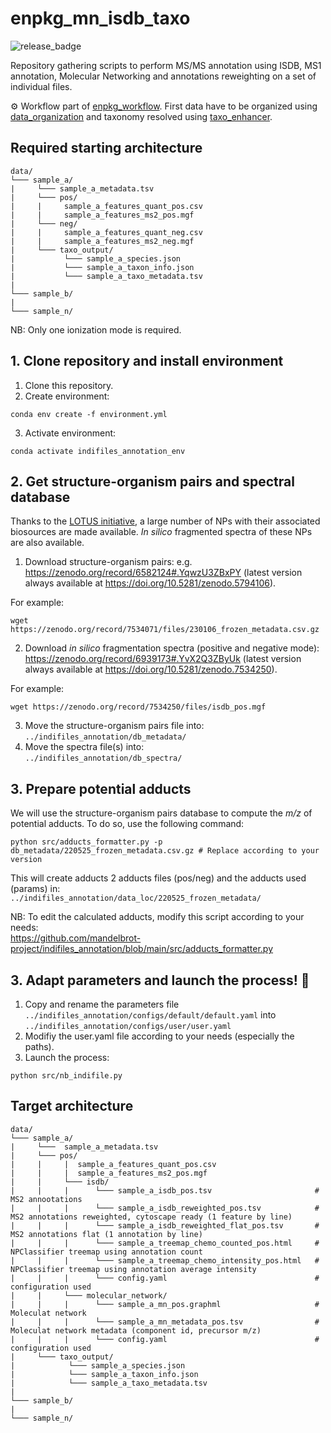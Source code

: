 # enpkg_mn_isdb_taxo

![release_badge](https://img.shields.io/github/v/release/enpkg/enpkg_mn_isdb_taxo)

Repository gathering scripts to perform MS/MS annotation using ISDB, MS1 annotation, Molecular Networking and annotations reweighting on a set of individual files.  

⚙️ Workflow part of [enpkg_workflow](https://github.com/enpkg/enpkg_workflow). First data have to be organized using [data_organization](https://github.com/enpkg/enpkg_data_organization) and taxonomy resolved using [taxo_enhancer](https://github.com/enpkg/enpkg_taxo_enhancer).  

## Required starting architecture

```
data/
└─── sample_a/
|     └─── sample_a_metadata.tsv
|     └─── pos/
|     |     sample_a_features_quant_pos.csv
|     |     sample_a_features_ms2_pos.mgf     
|     └─── neg/
|     |     sample_a_features_quant_neg.csv
|     |     sample_a_features_ms2_neg.mgf
|     └─── taxo_output/
|           └─── sample_a_species.json
|           └─── sample_a_taxon_info.json
|           └─── sample_a_taxo_metadata.tsv
|
└─── sample_b/
|
└─── sample_n/
```
NB: Only one ionization mode is required. 

## 1. Clone repository and install environment

1. Clone this repository.
2. Create environment: 
```console 
conda env create -f environment.yml
```
3. Activate environment:  
```console 
conda activate indifiles_annotation_env
```

## 2. Get structure-organism pairs and spectral database
Thanks to the [LOTUS initiative](https://lotus.nprod.net/), a large number of NPs with their associated biosources are made available. *In silico* fragmented spectra of these NPs are also available.  
1. Download structure-organism pairs: e.g. https://zenodo.org/record/6582124#.YqwzU3ZBxPY (latest version always available at https://doi.org/10.5281/zenodo.5794106).

For example:

```console
wget https://zenodo.org/record/7534071/files/230106_frozen_metadata.csv.gz
```
2. Download *in silico* fragmentation spectra (positive and negative mode): https://zenodo.org/record/6939173#.YvX2Q3ZByUk (latest version always available at https://doi.org/10.5281/zenodo.7534250).

For example:

```console
wget https://zenodo.org/record/7534250/files/isdb_pos.mgf
```

3. Move the structure-organism pairs file into:  
<code>../indifiles_annotation/db_metadata/</code>
4. Move the spectra file(s) into:  
<code>../indifiles_annotation/db_spectra/</code>

## 3. Prepare potential adducts

We will use the structure-organism pairs database to compute the *m/z* of potential adducts. To do so, use the following command:

```console
python src/adducts_formatter.py -p db_metadata/220525_frozen_metadata.csv.gz # Replace according to your version
```
This will create adducts 2 adducts files (pos/neg) and the adducts used (params) in:  
<code>../indifiles_annotation/data_loc/220525_frozen_metadata/</code>

NB: To edit the calculated adducts, modify this script according to your needs:  
https://github.com/mandelbrot-project/indifiles_annotation/blob/main/src/adducts_formatter.py

## 3. Adapt parameters and launch the process! 🚀

1. Copy and rename the parameters file <code>../indifiles_annotation/configs/default/default.yaml</code> into <code>../indifiles_annotation/configs/user/user.yaml</code>
2. Modifiy the user.yaml file according to your needs (especially the paths).
3. Launch the process:
```console
python src/nb_indifile.py
```

##  Target architecture

```
data/
└─── sample_a/
|     └───  sample_a_metadata.tsv
|     └─── pos/
|     |     |  sample_a_features_quant_pos.csv
|     |     |  sample_a_features_ms2_pos.mgf
|     |     └─── isdb/
|     |     |      └─── sample_a_isdb_pos.tsv                       # MS2 annootations
|     |     |      └─── sample_a_isdb_reweighted_pos.tsv            # MS2 annotations reweighted, cytoscape ready (1 feature by line)
|     |     |      └─── sample_a_isdb_reweighted_flat_pos.tsv       # MS2 annotations flat (1 annotation by line)
|     |     |      └─── sample_a_treemap_chemo_counted_pos.html     # NPClassifier treemap using annotation count
|     |     |      └─── sample_a_treemap_chemo_intensity_pos.html   # NPClassifier treemap using annotation average intensity
|     |     |      └─── config.yaml                                 # configuration used
|     |     └─── molecular_network/
|     |     |      └─── sample_a_mn_pos.graphml                     # Moleculat network
|     |     |      └─── sample_a_mn_metadata_pos.tsv                # Moleculat network metadata (component id, precursor m/z)
|     |     |      └─── config.yaml                                 # configuration used
|     └─── taxo_output/
|            └─── sample_a_species.json
|            └─── sample_a_taxon_info.json
|            └─── sample_a_taxo_metadata.tsv
|
└─── sample_b/
|
└─── sample_n/
```
